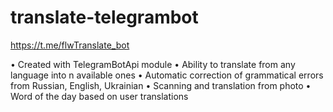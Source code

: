 # translate-telegrambot
https://t.me/flwTranslate_bot

• Сreated with TelegramBotApi module
• Ability to translate from any language into n available ones
• Automatic correction of grammatical errors from Russian, English, Ukrainian
• Scanning and translation from photo
• Word of the day based on user translations
